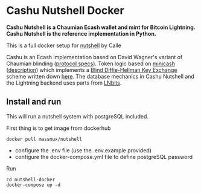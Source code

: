 # Cashu Nutshell Docker

**Cashu Nutshell is a Chaumian Ecash wallet and mint for Bitcoin Lightning. Cashu Nutshell is the reference implementation in Python.**

This is a full docker setup for [nutshell](https://github.com/cashubtc/nutshell) by Calle

Cashu is an Ecash implementation based on David Wagner's variant of Chaumian blinding ([protocol specs](https://github.com/cashubtc/nuts)). Token logic based on [minicash](https://github.com/phyro/minicash) ([description](https://gist.github.com/phyro/935badc682057f418842c72961cf096c)) which implements a [Blind Diffie-Hellman Key Exchange](https://cypherpunks.venona.com/date/1996/03/msg01848.html) scheme written down [here](https://gist.github.com/RubenSomsen/be7a4760dd4596d06963d67baf140406). The database mechanics in Cashu Nutshell and the Lightning backend uses parts from [LNbits](https://github.com/lnbits/lnbits-legend).

## Install and run

This will run a nutshell system with postgreSQL included.

First thing is to get image from dockerhub

```
docker pull massmux/nutshell
```

- configure the .env file (use the .env.example provided)
- configure the docker-compose.yml file to define postgreSQL password

Run

```
cd nutshell-docker
docker-compose up -d
```
